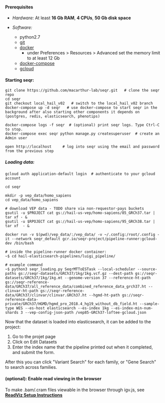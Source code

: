 
#### Prerequisites
 - *Hardware:*  At least **16 Gb RAM**, **4 CPUs**, **50 Gb disk space**  

 - *Software:* 
   - python2.7
   - [git](https://git-scm.com/book/en/v2/Getting-Started-Installing-Git)
   - [docker](https://docs.docker.com/install/)
     - under Preferences > Resources > Advanced set the memory limit to at least 12 Gb  
   - [docker-compose](https://docs.docker.com/compose/install/)       
   - [gcloud](https://cloud.google.com/sdk/install)


#### Starting seqr:

```
git clone https://github.com/macarthur-lab/seqr.git   # clone the seqr repo
cd seqr
git checkout local_hail_v02   # switch to the local_hail_v02 branch
docker-compose up -d seqr   # use docker-compose to start seqr in the background after also starting other components it depends on (postgres, redis, elasticsearch, phenotips)

docker-compose logs -f seqr  # (optional) print seqr logs. Type Ctrl-C to stop. 
docker-compose exec seqr python manage.py createsuperuser  # create an Admin user 

open http://localhost     # log into seqr using the email and password from the previous step
```
   
   
##### Loading data:
   
```
gcloud auth application-default login  # authenticate to your gcloud account

cd seqr

mkdir -p vep_data/homo_sapiens
cd vep_data/homo_sapiens

# download VEP data - TODO share via non-requestor-pays buckets
gsutil -u $PROJECT cat gs://hail-us-vep/homo-sapiens/85_GRCh37.tar | tar xf - &
gsutil -u $RPOJECT cat gs://hail-us-vep/homo-sapiens/95_GRCh38.tar | tar xf  - & 

docker run -v $(pwd)/vep_data/:/vep_data/ -v ~/.config:/root/.config -it --network seqr_default gcr.io/seqr-project/pipeline-runner:gcloud-dev /bin/bash
   
# inside the pipeline-runner docker container:
~$ cd hail-elasticsearch-pipelines/luigi_pipeline/

# example command
~$ python3 seqr_loading.py SeqrMTToESTask --local-scheduler --source-paths gs://seqr-datasets/GRCh37/1kg/1kg.vcf.gz --dest-path gs://seqr-datasets/GRCh37/1kg/1kg.mt --genome-version 37 --reference-ht-path gs://seqr-reference-data/GRCh37/all_reference_data/combined_reference_data_grch37.ht --clinvar-ht-path gs://seqr-reference-data/GRCh37/clinvar/clinvar.GRCh37.ht --hgmd-ht-path gs://seqr-reference-data-private/GRCh37/HGMD/hgmd_pro_2018.4_hg19_without_db_field.ht --sample-type WES --es-host elasticsearch --es-index 1kg --es-index-min-num-shards 3 --vep-config-json-path /vep85-GRCh37-loftee-gcloud.json
```

Now that the dataset is loaded into elasticsearch, it can be added to the project:

1. Go to the projet page
2. Click on Edit Datasets
3. Enter the index name that the pipeline printed out when it completed, and submit the form.

After this you can click "Variant Search" for each family, or "Gene Search" to search across families.


#### (optional): Enable read viewing in the browser

To make .bam/.cram files viewable in the browser through igv.js, see **[ReadViz Setup Instructions](deploy/READVIZ_SETUP.md)**      
